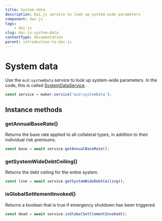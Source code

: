 ```yaml
---
title: System data
description: Dai.js service to look up system-wide parameters
component: dai-js
tags:
	- dai-js
slug: dai-js-system-data
contentType: documentation
parent: introduction-to-dai-js
---
```


# System data

Use the `mcd:systemData` service to look up system-wide parameters. In the code, this is called [SystemDataService](https://github.com/makerdao/dai.js/blob/dev/packages/dai-plugin-mcd/src/SystemDataService.js).

```javascript
const service = maker.service('mcd:systemData');
```

## Instance methods

### getAnnualBaseRate\(\)

Returns the base rate applied to all collateral types, in addition to their individual risk premiums.

```javascript
const base = await service.getAnnualBaseRate();
```

### getSystemWideDebtCeiling\(\)

Returns the debt ceiling for the entire system.

```javascript
const line = await service.getSystemWideDebtCeiling();
```

### isGlobalSettlementInvoked\(\)

Returns a boolean that is true if emergency shutdown has been triggered.

```javascript
const dead = await service.isGlobalSettlementInvoked();
```
